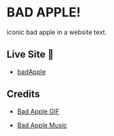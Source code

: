 # BAD APPLE!

iconic bad apple in a website text.

## Live Site :rocket:

- [badApple](https://zshaian.github.io/badApple/)

## Credits

- [Bad Apple GIF](https://www.reddit.com/r/badapple/comments/1evznpv/bad_apple_but_its_a_gif_full_version/)

- [Bad Apple Music](https://www.youtube.com/watch?v=FtutLA63Cp8)

